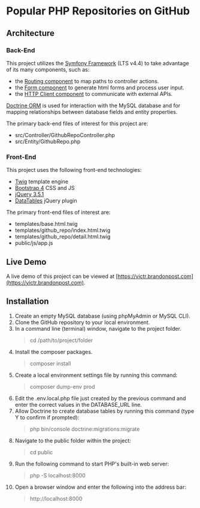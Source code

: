 # Popular PHP Repositories on GitHub

## Architecture

### Back-End

This project utilizes the [Symfony Framework](https://symfony.com) (LTS v4.4)
to take advantage of its many components, such as:
- the [Routing component](https://symfony.com/doc/4.4/create_framework/routing.html) to map paths to controller actions.
- the [Form component](https://symfony.com/doc/4.4/components/form.html) to generate html forms and process user input.
- the [HTTP Client component](https://symfony.com/doc/4.4/http_client.html) to communicate with external APIs.

[Doctrine ORM](https://www.doctrine-project.org/) is used for interaction with
the MySQL database and for mapping relationships between database fields and
entity properties.

The primary back-end files of interest for this project are:
- src/Controller/GithubRepoController.php
- src/Entity/GithubRepo.php

### Front-End

This project uses the following front-end technologies:
- [Twig](https://twig.symfony.com/) template engine
- [Bootstrap 4](https://getbootstrap.com) CSS and JS
- [jQuery 3.5.1](https://jquery.com)
- [DataTables](https://datatables.net) jQuery plugin

The primary front-end files of interest are:
- templates/base.html.twig
- templates/github_repo/index.html.twig
- templates/github_repo/detail.html.twig
- public/js/app.js

## Live Demo

A live demo of this project can be viewed at [https://victr.brandonpost.com](https://victr.brandonpost.com).

## Installation

1. Create an empty MySQL database (using phpMyAdmin or MySQL CLI).
2. Clone the GitHub repository to your local environment.
3. In a command line (terminal) window, navigate to the project folder.
    > cd /path/to/project/folder
4. Install the composer packages.
    > composer install
5. Create a local environment settings file by running this command:
    > composer dump-env prod
6. Edit the .env.local.php file just created by the previous command and enter the correct values in the DATABASE_URL line.
7. Allow Doctrine to create database tables by running this command (type Y to confirm if prompted):
    > php bin/console doctrine:migrations:migrate
8. Navigate to the public folder within the project:
    > cd public
9. Run the following command to start PHP's built-in web server:
    > php -S localhost:8000
10. Open a browser window and enter the following into the address bar:
    > http://localhost:8000